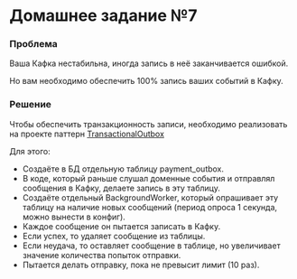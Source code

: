 # Домашнее задание №7

### Проблема
Ваша Кафка нестабильна, иногда запись в неё заканчивается ошибкой.

Но вам необходимо обеспечить 100% запись ваших событий в Кафку.

### Решение
Чтобы обеспечить транзакционность записи, необходимо реализовать на проекте паттерн [TransactionalOutbox](https://microservices.io/patterns/data/transactional-outbox.html)

Для этого:
* Создаёте в БД отдельную таблицу payment_outbox.
* В коде, который раньше слушал доменные события и отправлял сообщения в Кафку, делаете запись в эту таблицу.
* Создаёте отдельный BackgroundWorker, который опрашивает эту таблицу на наличие новых сообщений (период опроса 1 секунда, можно вынести в конфиг).
* Каждое сообщение он пытается записать в Кафку.
* Если успех, то удаляет сообщение из таблицы.
* Если неудача, то оставляет сообщение в таблице, но увеличивает значение количества попыток отправки.
* Пытается делать отправку, пока не превысит лимит (10 раз).
